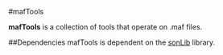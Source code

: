 #mafTools

**mafTools** is a collection of tools that operate on .maf files.

##Dependencies
mafTools is dependent on the [sonLib](https://github.com/benedictpaten/sonLib) library.


